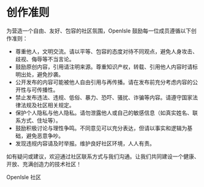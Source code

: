 # 创作准则

为营造一个自由、友好、包容的社区氛围，OpenIsle 鼓励每一位成员遵循以下创作准则：

- 尊重他人，文明交流。请以平等、包容的态度对待不同观点，避免人身攻击、歧视、侮辱等不当言论。
- 鼓励原创内容，引用请注明来源。尊重知识产权，转载、引用他人内容时请标明出处，避免抄袭。
- 公开发布的内容可能被他人自由引用与再传播。请在发布前充分考虑内容的公开性与可传播性。
- 禁止发布违法、违规、低俗、暴力、恐吓、骚扰、诈骗等内容。请遵守国家法律法规及社区相关规定。
- 保护个人隐私与他人隐私。请勿泄露他人或自己的敏感信息（如真实姓名、联系方式、住址等）。
- 鼓励积极讨论与理性争鸣。不同意见可以充分表达，但请以事实和逻辑为基础，避免恶意争吵。
- 发现违规内容请及时举报。维护良好社区环境，人人有责。

如有疑问或建议，欢迎通过社区联系方式与我们沟通。让我们共同建设一个健康、开放、充满创造力的技术社区！

OpenIsle 社区
